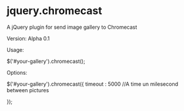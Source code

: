 jquery.chromecast
=================

A jQuery plugin for send image gallery to Chromecast

Version: Alpha 0.1


Usage:

$('#your-gallery').chromecast();

Options:

$('#your-gallery').chromecast({
  timeout : 5000 //A time un milesecond between pictures
  
});


